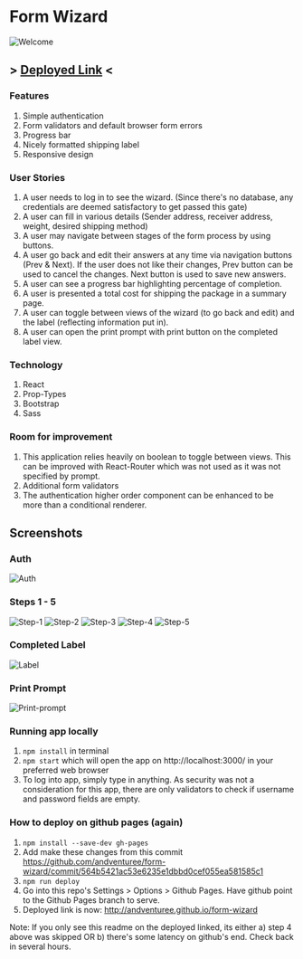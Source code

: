 # **Form Wizard**

![Welcome](/public/img/Welcome.png)

## > [Deployed Link](http://andventuree.github.io/form-wizard) <

### Features

1. Simple authentication
2. Form validators and default browser form errors
3. Progress bar
4. Nicely formatted shipping label
5. Responsive design

### User Stories

1. A user needs to log in to see the wizard. (Since there's no database, any credentials are deemed satisfactory to get passed this gate)
2. A user can fill in various details (Sender address, receiver address, weight, desired shipping method)
3. A user may navigate between stages of the form process by using buttons.
4. A user go back and edit their answers at any time via navigation buttons (Prev & Next). If the user does not like their changes, Prev button can be used to cancel the changes. Next button is used to save new answers.
5. A user can see a progress bar highlighting percentage of completion.
6. A user is presented a total cost for shipping the package in a summary page.
7. A user can toggle between views of the wizard (to go back and edit) and the label (reflecting information put in).
8. A user can open the print prompt with print button on the completed label view.

### Technology

1. React
2. Prop-Types
3. Bootstrap
4. Sass

### Room for improvement

1. This application relies heavily on boolean to toggle between views. This can be improved with React-Router which was not used as it was not specified by prompt.
2. Additional form validators
3. The authentication higher order component can be enhanced to be more than a conditional renderer.

## Screenshots

### Auth

![Auth](/public/img/Auth.png)

### Steps 1 - 5

![Step-1](/public/img/Step-1.png)
![Step-2](/public/img/Step-2.png)
![Step-3](/public/img/Step-3.png)
![Step-4](/public/img/Step-4.png)
![Step-5](/public/img/Step-5.png)

### Completed Label

![Label](/public/img/Label.png)

### Print Prompt

![Print-prompt](/public/img/Print-prompt.png)

### Running app locally

1. `npm install` in terminal
2. `npm start` which will open the app on http://localhost:3000/ in your preferred web browser
3. To log into app, simply type in anything. As security was not a consideration for this app, there are only validators to check if username and password fields are empty.

### How to deploy on github pages (again)

1. `npm install --save-dev gh-pages`
2. Add make these changes from this commit https://github.com/andventuree/form-wizard/commit/564b5421ac53e6235e1dbbd0cef055ea581585c1
3. `npm run deploy`
4. Go into this repo's Settings > Options > Github Pages. Have github point to the Github Pages branch to serve.
5. Deployed link is now: http://andventuree.github.io/form-wizard

Note: If you only see this readme on the deployed linked, its either 
a) step 4 above was skipped OR
b) there's some latency on github's end. Check back in several hours. 
